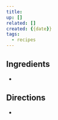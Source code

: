 ```yaml
---
title:
up: []
related: []
created: {{date}}
tags:
  - recipes
---
```

## Ingredients

- 

## Directions

- 